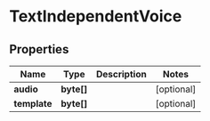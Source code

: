 
# TextIndependentVoice

## Properties
Name | Type | Description | Notes
------------ | ------------- | ------------- | -------------
**audio** | **byte[]** |  |  [optional]
**template** | **byte[]** |  |  [optional]



